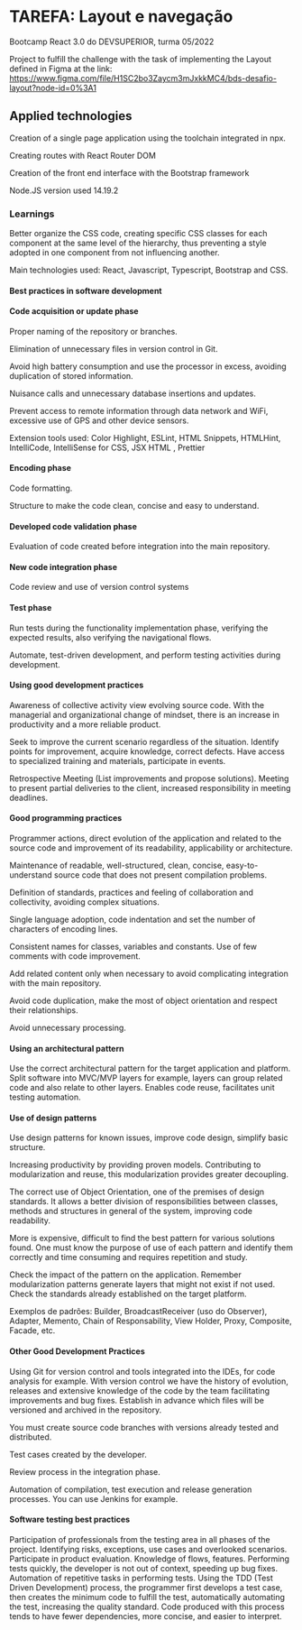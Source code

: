 # TAREFA: Layout e navegação

Bootcamp React 3.0 do DEVSUPERIOR, turma 05/2022

Project to fulfill the challenge with the task of implementing the Layout defined in Figma at the link:
https://www.figma.com/file/H1SC2bo3Zaycm3mJxkkMC4/bds-desafio-layout?node-id=0%3A1

## Applied technologies

Creation of a single page application using the toolchain integrated in npx.

Creating routes with React Router DOM

Creation of the front end interface with the Bootstrap framework

Node.JS version used 14.19.2

### Learnings

Better organize the CSS code, creating specific CSS classes for each component at the same level of the hierarchy, thus preventing a style adopted in one component from not influencing another.

Main technologies used: React, Javascript, Typescript, Bootstrap and CSS.

#### Best practices in software development

#### Code acquisition or update phase

Proper naming of the repository or branches.

Elimination of unnecessary files in version control in Git.

Avoid high battery consumption and use the processor in excess, avoiding duplication of stored information.

Nuisance calls and unnecessary database insertions and updates.

Prevent access to remote information through data network and WiFi, excessive use of GPS and other device sensors.

Extension tools used: Color Highlight, ESLint, HTML Snippets, HTMLHint,
IntelliCode, IntelliSense for CSS, JSX HTML <tags/>, Prettier

#### Encoding phase

Code formatting.

Structure to make the code clean, concise and easy to understand.

#### Developed code validation phase

Evaluation of code created before integration into the main repository.

#### New code integration phase

Code review and use of version control systems

#### Test phase

Run tests during the functionality implementation phase, verifying the expected results, also verifying the navigational flows.

Automate, test-driven development, and perform testing activities during development.

#### Using good development practices

Awareness of collective activity view evolving source code.
With the managerial and organizational change of mindset, there is an increase in productivity and a more reliable product.

Seek to improve the current scenario regardless of the situation. Identify points for improvement, acquire knowledge, correct defects. Have access to specialized training and materials, participate in events.

Retrospective Meeting (List improvements and propose solutions).
Meeting to present partial deliveries to the client, increased responsibility in meeting deadlines.

#### Good programming practices

Programmer actions, direct evolution of the application and related to the source code and improvement of its readability, applicability or architecture.

Maintenance of readable, well-structured, clean, concise, easy-to-understand source code that does not present compilation problems.

Definition of standards, practices and feeling of collaboration and collectivity, avoiding complex situations.

Single language adoption, code indentation and set the number of characters of encoding lines.

Consistent names for classes, variables and constants. Use of few comments with code improvement.

Add related content only when necessary to avoid complicating integration with the main repository.

Avoid code duplication, make the most of object orientation and respect their relationships.

Avoid unnecessary processing.

#### Using an architectural pattern

Use the correct architectural pattern for the target application and platform. Split software into MVC/MVP layers for example, layers can group related code and also relate to other layers. Enables code reuse, facilitates unit testing automation.

#### Use of design patterns

Use design patterns for known issues, improve code design, simplify basic structure.

Increasing productivity by providing proven models. Contributing to modularization and reuse, this modularization provides greater decoupling.

The correct use of Object Orientation, one of the premises of design standards. It allows a better division of responsibilities between classes, methods and structures in general of the system, improving code readability.

More is expensive, difficult to find the best pattern for various solutions found. One must know the purpose of use of each pattern and identify them correctly and time consuming and requires repetition and study.

Check the impact of the pattern on the application. Remember modularization patterns generate layers that might not exist if not used. Check the standards already established on the target platform.

Exemplos de padrões: Builder, BroadcastReceiver (uso do Observer), Adapter, Memento,
Chain of Responsability, View Holder, Proxy, Composite, Facade, etc.

#### Other Good Development Practices

Using Git for version control and tools integrated into the IDEs, for code analysis for example. With version control we have the history of evolution, releases and extensive knowledge of the code by the team facilitating improvements and bug fixes. Establish in advance which files will be versioned and archived in the repository.

You must create source code branches with versions already tested and distributed.

Test cases created by the developer.

Review process in the integration phase.

Automation of compilation, test execution and release generation processes. You can use Jenkins for example.

#### Software testing best practices

Participation of professionals from the testing area in all phases of the project.
Identifying risks, exceptions, use cases and overlooked scenarios.
Participate in product evaluation.
Knowledge of flows, features.
Performing tests quickly, the developer is not out of context, speeding up bug fixes.
Automation of repetitive tasks in performing tests.
Using the TDD (Test Driven Development) process, the programmer first develops a test case, then creates the minimum code to fulfill the test, automatically automating the test, increasing the quality standard.
Code produced with this process tends to have fewer dependencies, more concise, and easier to interpret.
